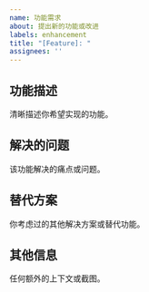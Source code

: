 ```yaml
---
name: 功能需求
about: 提出新的功能或改进
labels: enhancement
title: "[Feature]: "
assignees: ''
---
```


## 功能描述

清晰描述你希望实现的功能。

## 解决的问题

该功能解决的痛点或问题。

## 替代方案

你考虑过的其他解决方案或替代功能。

## 其他信息

任何额外的上下文或截图。

